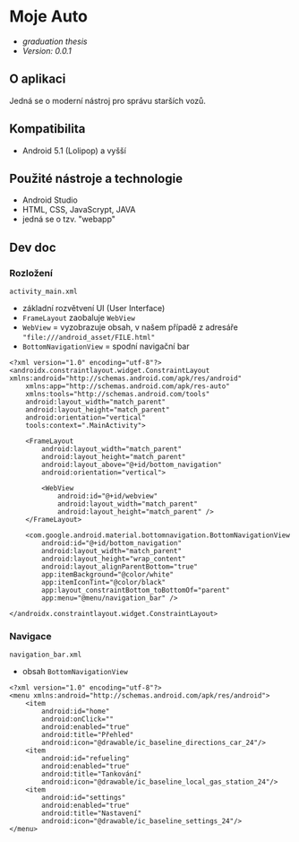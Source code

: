 # Moje Auto
- *graduation thesis*
- *Version: 0.0.1*

## O aplikaci
Jedná se o moderní nástroj pro správu starších vozů.

## Kompatibilita
- Android 5.1 (Lolipop) a vyšší

## Použité nástroje a technologie
- Android Studio
- HTML, CSS, JavaScrypt, JAVA
- jedná se o tzv. "webapp"

## Dev doc

### Rozložení
`activity_main.xml`
- základní rozvětvení UI (User Interface)
- `FrameLayout` zaobaluje `WebView`
- `WebView` = vyzobrazuje obsah, v našem případě z adresáře `"file:///android_asset/FILE.html"`
- `BottomNavigationView` = spodní navigační bar

```
<?xml version="1.0" encoding="utf-8"?>
<androidx.constraintlayout.widget.ConstraintLayout xmlns:android="http://schemas.android.com/apk/res/android"
    xmlns:app="http://schemas.android.com/apk/res-auto"
    xmlns:tools="http://schemas.android.com/tools"
    android:layout_width="match_parent"
    android:layout_height="match_parent"
    android:orientation="vertical"
    tools:context=".MainActivity">

    <FrameLayout
        android:layout_width="match_parent"
        android:layout_height="match_parent"
        android:layout_above="@+id/bottom_navigation"
        android:orientation="vertical">

        <WebView
            android:id="@+id/webview"
            android:layout_width="match_parent"
            android:layout_height="match_parent" />
    </FrameLayout>

    <com.google.android.material.bottomnavigation.BottomNavigationView
        android:id="@+id/bottom_navigation"
        android:layout_width="match_parent"
        android:layout_height="wrap_content"
        android:layout_alignParentBottom="true"
        app:itemBackground="@color/white"
        app:itemIconTint="@color/black"
        app:layout_constraintBottom_toBottomOf="parent"
        app:menu="@menu/navigation_bar" />

</androidx.constraintlayout.widget.ConstraintLayout>
```

### Navigace
`navigation_bar.xml`
- obsah `BottomNavigationView`

```
<?xml version="1.0" encoding="utf-8"?>
<menu xmlns:android="http://schemas.android.com/apk/res/android">
    <item
        android:id="home"
        android:onClick=""
        android:enabled="true"
        android:title="Přehled"
        android:icon="@drawable/ic_baseline_directions_car_24"/>
    <item
        android:id="refueling"
        android:enabled="true"
        android:title="Tankování"
        android:icon="@drawable/ic_baseline_local_gas_station_24"/>
    <item
        android:id="settings"
        android:enabled="true"
        android:title="Nastavení"
        android:icon="@drawable/ic_baseline_settings_24"/>
</menu>
```

